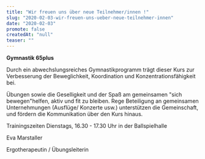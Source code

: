 ```yaml
---
title: "Wir freuen uns über neue Teilnehmer/innen !"
slug: "2020-02-03-wir-freuen-uns-ueber-neue-teilnehmer-innen"
date: "2020-02-03"
promote: false
createdAt: "null"
teaser: ""
---
```

**Gymnastik 65plus**


Durch ein abwechslungsreiches Gymnastikprogramm trägt dieser Kurs zur Verbesserung der Beweglichkeit, Koordination und Konzentrationsfähigkeit bei.


Übungen sowie die Geselligkeit und der Spaß am gemeinsamen "sich bewegen"helfen, aktiv und fit zu bleiben. Rege Beteiligung an gemeinsamen Unternehmungen (Ausflüge/ Konzerte usw.) unterstützen die Gemeinschaft, und fördern die Kommunikation über den Kurs hinaus.


Trainingszeiten Dienstags, 16.30 - 17.30 Uhr in der Ballspielhalle


Eva Marstaller


Ergotherapeutin / Übungsleiterin
